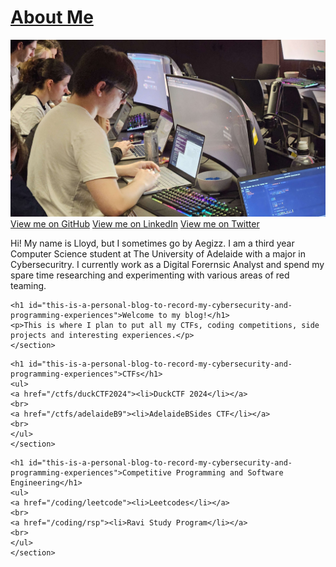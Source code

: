 <style>
.btn-twitter .icon { opacity: 0.6; background: url("../172527445232754200.png") 0 0 no-repeat; }
.btn-linkedin .icon {opacity: 0.6; background: url("../172527445232754200 (1).png") 0 0 no-repeat;}
</style>

<body>
<div class="container">
    <a id="a-title" href="/">
    <h1>About Me</h1>
    </a>
    <img src="Profile.jpg">
    <section id="Profiles">
    <a href="https://github.com/Aegizz" class="btn btn-github"><span class="icon"></span>View me on GitHub</a>
    <a href="https://www.linkedin.com/in/lloyd-draysey-618647187/" class="btn btn-linkedin"><span class="icon"></span>View me on LinkedIn</a>
    <a href="https://twitter.com/AegizzR6" class="btn btn-twitter"><span class="icon"></span>View me on Twitter</a>
    </section>
    <p>Hi! My name is Lloyd, but I sometimes go by Aegizz. I am a third year Computer Science student at The University of Adelaide with a major in Cybersecuritry. I currently work as a Digital Forernsic Analyst and spend my spare time researching and experimenting with various areas of red teaming.</p>
</div>
<div class="container">
    <section id="main_content">

    <h1 id="this-is-a-personal-blog-to-record-my-cybersecurity-and-programming-experiences">Welcome to my blog!</h1>
    <p>This is where I plan to put all my CTFs, coding competitions, side projects and interesting experiences.</p>
    </section>
</div>
<div class="container">
    <section id="main_content">

    <h1 id="this-is-a-personal-blog-to-record-my-cybersecurity-and-programming-experiences">CTFs</h1>
    <ul>
    <a href="/ctfs/duckCTF2024"><li>DuckCTF 2024</li></a>
    <br>
    <a href="/ctfs/adelaideB9"><li>AdelaideBSides CTF</li></a>
    <br>
    </ul>
    </section>
</div>
<div class="container">
    <section id="main_content">

    <h1 id="this-is-a-personal-blog-to-record-my-cybersecurity-and-programming-experiences">Competitive Programming and Software Engineering</h1>
    <ul>
    <a href="/coding/leetcode"><li>Leetcodes</li></a>
    <br>
    <a href="/coding/rsp"><li>Ravi Study Program</li></a>
    <br>
    </ul>
    </section>
</div>
</body>
